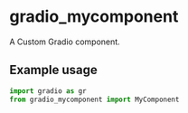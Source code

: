 
# gradio_mycomponent
A Custom Gradio component.

## Example usage

```python
import gradio as gr
from gradio_mycomponent import MyComponent
```
